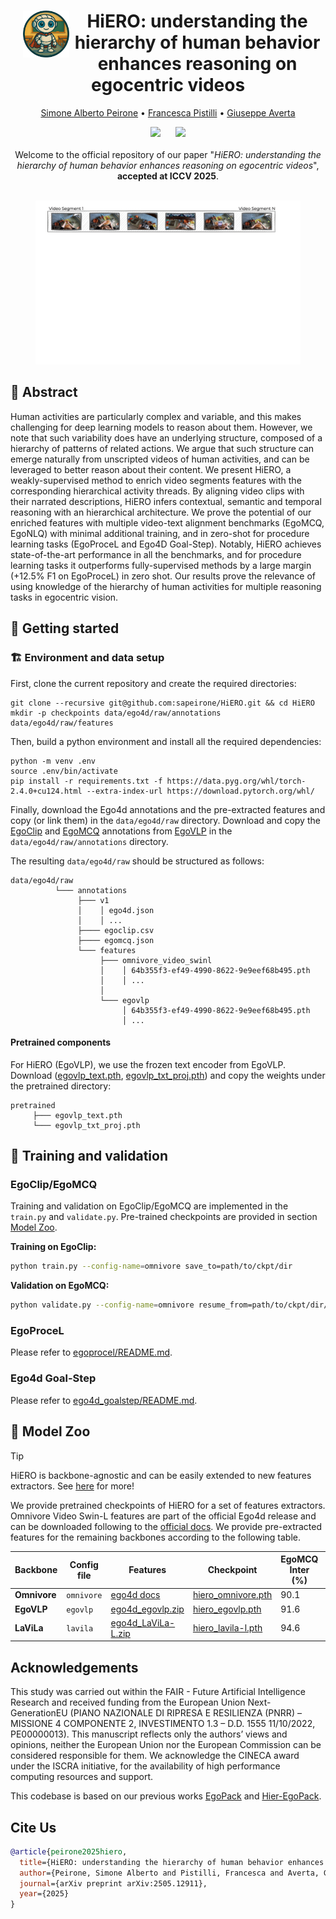 <div align="center">
<img align="left" height="75" style="margin-left: 20px" src="assets/hiero.png" alt="">

# HiERO: understanding the hierarchy of human behavior enhances reasoning on egocentric videos

[Simone Alberto Peirone](https://scholar.google.com/citations?user=K0efPssAAAAJ) • [Francesca Pistilli](https://scholar.google.com/citations?user=7MJdvzYAAAAJ) • [Giuseppe Averta](https://scholar.google.com/citations?user=i4rm0tYAAAAJ)

</div>

<div align="center">
<a href='https://arxiv.org/abs/2505.12911' style="margin: 10px"><img src='https://img.shields.io/badge/Paper-Arxiv:2505.12911-red'></a>
<a href='https://sapeirone.github.io/HiERO/' style="margin: 10px"><img src='https://img.shields.io/badge/Project-Page-Green'></a>
</div>

<br>

<div align="center">
Welcome to the official repository of our paper "<i>HiERO: understanding the hierarchy of human behavior enhances reasoning on egocentric videos</i>", <b>accepted at ICCV 2025</b>.
</div>

<br>

<div align="center">
<figure>
<img style="max-height: 480px" src="assets/teaser_animated.gif"/>
</figure>
</div>


## 📝 Abstract

Human activities are particularly complex and variable, and this makes challenging for deep learning models to reason about them. However, we note that such variability does have an underlying structure, composed of a hierarchy of patterns of related actions. We argue that such structure can emerge naturally from unscripted videos of human activities, and can be leveraged to better reason about their content. We present HiERO, a weakly-supervised method to enrich video segments features with the corresponding hierarchical activity threads. By aligning video clips with their narrated descriptions, HiERO infers contextual, semantic and temporal reasoning with an hierarchical architecture. We prove the potential of our enriched features with multiple video-text alignment benchmarks (EgoMCQ, EgoNLQ) with minimal additional training, and in zero-shot for procedure learning tasks (EgoProceL and Ego4D Goal-Step). Notably, HiERO achieves state-of-the-art performance in all the benchmarks, and for procedure learning tasks it outperforms fully-supervised methods by a large margin (+12.5% F1 on EgoProceL) in zero shot. Our results prove the relevance of using knowledge of the hierarchy of human activities for multiple reasoning tasks in egocentric vision.


## 🔎 Getting started

### 🏗️ Environment and data setup

First, clone the current repository and create the required directories:
```
git clone --recursive git@github.com:sapeirone/HiERO.git && cd HiERO
mkdir -p checkpoints data/ego4d/raw/annotations data/ego4d/raw/features
```

Then, build a python environment and install all the required dependencies:
```
python -m venv .env
source .env/bin/activate
pip install -r requirements.txt -f https://data.pyg.org/whl/torch-2.4.0+cu124.html --extra-index-url https://download.pytorch.org/whl/
```

Finally, download the Ego4d annotations and the pre-extracted features and copy (or link them) in the `data/ego4d/raw` directory.
Download and copy the [EgoClip](https://drive.google.com/file/d/1-aaDu_Gi-Y2sQI_2rsI2D1zvQBJnHpXl/view?usp=sharing) and [EgoMCQ](https://drive.google.com/file/d/1-5iRYf4BCHmj4MYQYFRMY4bhsWJUN3rW/view?usp=sharing) annotations from [EgoVLP](https://github.com/showlab/EgoVLP) in the `data/ego4d/raw/annotations` directory.

The resulting `data/ego4d/raw` should be structured as follows:
```
data/ego4d/raw
          └─── annotations
               ├─── v1
               │    │ ego4d.json
               │    │ ...
               ├──── egoclip.csv
               ├──── egomcq.json
               └─── features
                    ├─── omnivore_video_swinl
                    │    │ 64b355f3-ef49-4990-8622-9e9eef68b495.pth
                    │    │ ...
                    │     
                    └─── egovlp
                         │ 64b355f3-ef49-4990-8622-9e9eef68b495.pth
                         │ ...
```

#### Pretrained components
For HiERO (EgoVLP), we use the frozen text encoder from EgoVLP. Download ([egovlp_text.pth](https://www.sapeirone.it/data/hiero/pretrained/egovlp_text.pth), [egovlp_txt_proj.pth](https://www.sapeirone.it/data/hiero/pretrained/egovlp_txt_proj.pth)) and copy the weights under the pretrained directory:
```
pretrained
     ├─── egovlp_text.pth
     └─── egovlp_txt_proj.pth
```


## 🚀 Training and validation

### EgoClip/EgoMCQ
Training and validation on EgoClip/EgoMCQ are implemented in the `train.py` and `validate.py`. Pre-trained checkpoints are provided in section [Model Zoo](#-model-zoo).

**Training on EgoClip:**
```sh
python train.py --config-name=omnivore save_to=path/to/ckpt/dir
```

**Validation on EgoMCQ:**
```sh
python validate.py --config-name=omnivore resume_from=path/to/ckpt/dir/model.pth
```

### EgoProceL

Please refer to [egoprocel/README.md](egoprocel/README.md).

### Ego4d Goal-Step

Please refer to [ego4d_goalstep/README.md](ego4d_goalstep/README.md).


## 🐘 Model Zoo

> [!TIP]
> HiERO is backbone-agnostic and can be easily extended to new features extractors. See [here](features-extraction/README.md) for more!

We provide pretrained checkpoints of HiERO for a set of features extractors.
Omnivore Video Swin-L features are part of the official Ego4d release and can be downloaded following to the [official docs](https://ego4d-data.org/docs/CLI/). We provide pre-extracted features for the remaining backbones according to the following table.

| Backbone      | Config file   | Features    | Checkpoint | EgoMCQ Inter (\%) | EgoMCQ Intra (\%) |
|---------------|------------------------|----------------------|------------|-------------------|-------------------|
| **Omnivore**  | `omnivore`    | [ego4d docs](https://ego4d-data.org/docs/data/features/) | [hiero_omnivore.pth](https://www.sapeirone.it/data/hiero/ckpt/hiero_omnivore.pth)    | 90.1              | 53.4              |
| **EgoVLP**    | `egovlp`      | [ego4d_egovlp.zip](https://www.sapeirone.it/data/ego4d_features/ego4d_egovlp.zip) | [hiero_egovlp.pth](https://www.sapeirone.it/data/hiero/ckpt/hiero_egovlp.pth)    | 91.6              | 59.6              |
| **LaViLa**    | `lavila`      | [ego4d_LaViLa-L.zip](https://www.sapeirone.it/data/ego4d_features/ego4d_LaViLa-L.zip) | [hiero_lavila-l.pth](https://www.sapeirone.it/data/hiero/ckpt/hiero_lavila-l.pth)    | 94.6              | 64.4              |

## Acknowledgements
This study was carried out within the FAIR - Future Artificial Intelligence Research and received funding from the European Union Next-GenerationEU (PIANO NAZIONALE DI RIPRESA E RESILIENZA (PNRR) – MISSIONE 4 COMPONENTE 2, INVESTIMENTO 1.3 – D.D. 1555 11/10/2022, PE00000013). This manuscript reflects only the authors’ views and opinions, neither the European Union nor the European Commission can be considered responsible for them. We acknowledge the CINECA award under the ISCRA initiative, for the availability of high performance computing resources and support.

This codebase is based on our previous works [EgoPack](https://github.com/sapeirone/egopack) and [Hier-EgoPack](https://github.com/sapeirone/hier-egopack).


## Cite Us

```BibTeX
@article{peirone2025hiero,
  title={HiERO: understanding the hierarchy of human behavior enhances reasoning on egocentric videos},
  author={Peirone, Simone Alberto and Pistilli, Francesca and Averta, Giuseppe},
  journal={arXiv preprint arXiv:2505.12911},
  year={2025}
}
```